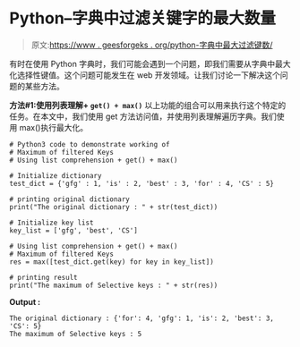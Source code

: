 # Python–字典中过滤关键字的最大数量

> 原文:[https://www . geesforgeks . org/python-字典中最大过滤键数/](https://www.geeksforgeeks.org/python-maximum-of-filtered-keys-in-dictionary/)

有时在使用 Python 字典时，我们可能会遇到一个问题，即我们需要从字典中最大化选择性键值。这个问题可能发生在 web 开发领域。让我们讨论一下解决这个问题的某些方法。

**方法#1:使用列表理解+ `get() + max()`**
以上功能的组合可以用来执行这个特定的任务。在本文中，我们使用 get 方法访问值，并使用列表理解遍历字典。我们使用 max()执行最大化。

```
# Python3 code to demonstrate working of 
# Maximum of filtered Keys
# Using list comprehension + get() + max() 

# Initialize dictionary 
test_dict = {'gfg' : 1, 'is' : 2, 'best' : 3, 'for' : 4, 'CS' : 5} 

# printing original dictionary 
print("The original dictionary : " + str(test_dict)) 

# Initialize key list 
key_list = ['gfg', 'best', 'CS'] 

# Using list comprehension + get() + max() 
# Maximum of filtered Keys
res = max([test_dict.get(key) for key in key_list]) 

# printing result 
print("The maximum of Selective keys : " + str(res)) 
```

**Output :**

```
The original dictionary : {'for': 4, 'gfg': 1, 'is': 2, 'best': 3, 'CS': 5}
The maximum of Selective keys : 5

```